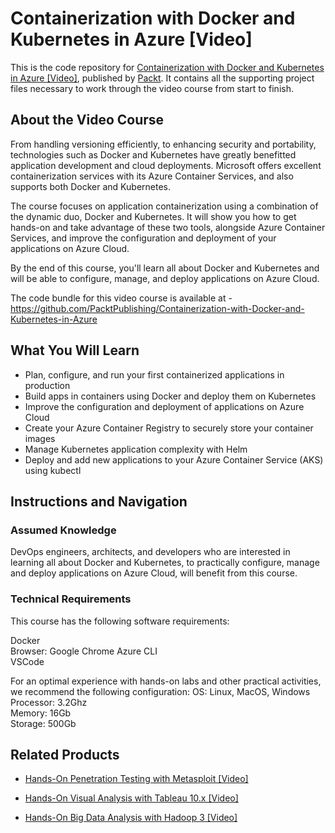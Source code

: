 # Containerization with Docker and Kubernetes in Azure [Video]
This is the code repository for [Containerization with Docker and Kubernetes in Azure [Video]](https://www.packtpub.com/virtualization-and-cloud/containerization-docker-and-kubernetes-azure-video), published by [Packt](https://www.packtpub.com/?utm_source=github). 
It contains all the supporting project files necessary to work through the video course from start to finish.
## About the Video Course
From handling versioning efficiently, to enhancing security and portability, technologies such as Docker and Kubernetes have greatly benefitted application development 
and cloud deployments. Microsoft offers excellent containerization services with its Azure Container Services, and also supports both Docker and Kubernetes. 

The course focuses on application containerization using a combination of the dynamic duo, Docker and Kubernetes. It will show you how to get hands-on and take advantage 
of these two tools, alongside Azure Container Services, and improve the configuration and deployment of your applications on Azure Cloud. 

By the end of this course, you'll learn all about Docker and Kubernetes and will be able to configure, manage, and deploy applications on Azure Cloud.

The code bundle for this video course is available at - https://github.com/PacktPublishing/Containerization-with-Docker-and-Kubernetes-in-Azure

<H2>What You Will Learn</H2>
<DIV class=book-info-will-learn-text>
<UL>
<LI>Plan, configure, and run your first containerized applications in production
<LI>Build apps in containers using Docker and deploy them on Kubernetes
<LI>Improve the configuration and deployment of applications on Azure Cloud
<LI>Create your Azure Container Registry to securely store your container images
<LI>Manage Kubernetes application complexity with Helm
<LI>Deploy and add new applications to your Azure Container Service (AKS) using kubectl
</LI></UL></DIV>

## Instructions and Navigation
### Assumed Knowledge
DevOps engineers, architects, and developers who are interested in learning all about Docker and Kubernetes, 
to practically configure, manage and deploy applications on Azure Cloud, will benefit from this course.
### Technical Requirements
This course has the following software requirements:<br/>

Docker	<br/>
Browser: Google Chrome
Azure CLI <br/>
VSCode <br/>

For an optimal experience with hands-on labs and other practical activities, we recommend the following configuration:
OS: Linux, MacOS, Windows<br/>
Processor: 3.2Ghz<br/>
Memory: 16Gb<br/>
Storage: 500Gb<br/>

## Related Products
* [Hands-On Penetration Testing with Metasploit [Video]](https://www.packtpub.com/networking-and-servers/hands-penetration-testing-metasploit-video)

* [Hands-On Visual Analysis with Tableau 10.x [Video]](https://www.packtpub.com/big-data-and-business-intelligence/hands-visual-analysis-tableau-10x-video)

* [Hands-On Big Data Analysis with Hadoop 3 [Video]](https://www.packtpub.com/big-data-and-business-intelligence/hands-big-data-analysis-hadoop-3-video)

